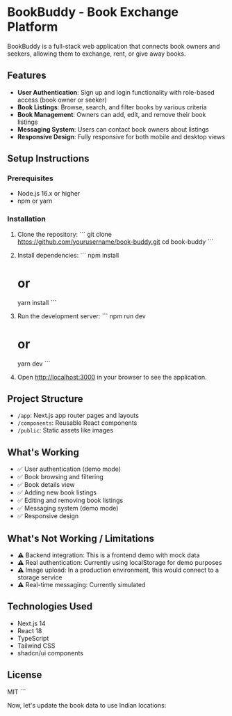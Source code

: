 # BookBuddy - Book Exchange Platform

BookBuddy is a full-stack web application that connects book owners and seekers, allowing them to exchange, rent, or give away books.

## Features

- **User Authentication**: Sign up and login functionality with role-based access (book owner or seeker)
- **Book Listings**: Browse, search, and filter books by various criteria
- **Book Management**: Owners can add, edit, and remove their book listings
- **Messaging System**: Users can contact book owners about listings
- **Responsive Design**: Fully responsive for both mobile and desktop views

## Setup Instructions

### Prerequisites

- Node.js 16.x or higher
- npm or yarn

### Installation

1. Clone the repository:
   \`\`\`
   git clone https://github.com/yourusername/book-buddy.git
   cd book-buddy
   \`\`\`

2. Install dependencies:
   \`\`\`
   npm install
   # or
   yarn install
   \`\`\`

3. Run the development server:
   \`\`\`
   npm run dev
   # or
   yarn dev
   \`\`\`

4. Open [http://localhost:3000](http://localhost:3000) in your browser to see the application.

## Project Structure

- `/app`: Next.js app router pages and layouts
- `/components`: Reusable React components
- `/public`: Static assets like images

## What's Working

- ✅ User authentication (demo mode)
- ✅ Book browsing and filtering
- ✅ Book details view
- ✅ Adding new book listings
- ✅ Editing and removing book listings
- ✅ Messaging system (demo mode)
- ✅ Responsive design

## What's Not Working / Limitations

- ⚠️ Backend integration: This is a frontend demo with mock data
- ⚠️ Real authentication: Currently using localStorage for demo purposes
- ⚠️ Image upload: In a production environment, this would connect to a storage service
- ⚠️ Real-time messaging: Currently simulated

## Technologies Used

- Next.js 14
- React 18
- TypeScript
- Tailwind CSS
- shadcn/ui components

## License

MIT
\`\`\`

Now, let's update the book data to use Indian locations:
